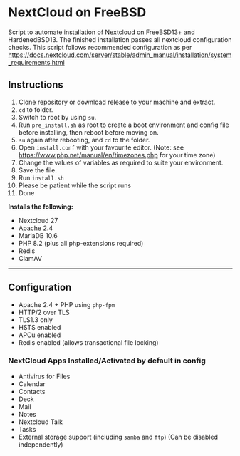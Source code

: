 # NextCloud on FreeBSD

Script to automate installation of Nextcloud on FreeBSD13+ and HardenedBSD13.
The finished installation passes all nextcloud configuration checks.
This script follows recommended configuration as per https://docs.nextcloud.com/server/stable/admin_manual/installation/system_requirements.html

## Instructions

1. Clone repository or download release to your machine and extract.
2. `cd` to folder.
3. Switch to root by using `su`.
4. Run `pre_install.sh` as root to create a boot environment and config file before installing, then reboot before moving on.
5. `su` again after rebooting, and `cd` to the folder.
6. Open `install.conf` with your favourite editor.
   (Note: see https://www.php.net/manual/en/timezones.php for your time zone)
7. Change the values of variables as required to suite your environment.
8. Save the file.
9. Run `install.sh`
10. Please be patient while the script runs
11. Done

**Installs the following:**

* Nextcloud 27
* Apache 2.4
* MariaDB 10.6
* PHP 8.2 (plus all php-extensions required)
* Redis
* ClamAV

------------

## Configuration

* Apache 2.4 + PHP using `php-fpm`
* HTTP/2 over TLS
* TLS1.3 only
* HSTS enabled
* APCu enabled
* Redis enabled (allows transactional file locking)

### NextCloud Apps Installed/Activated by default in config

* Antivirus for Files
* Calendar
* Contacts
* Deck
* Mail
* Notes
* Nextcloud Talk
* Tasks
* External storage support (including `samba` and `ftp`) (Can be disabled independently)
  
